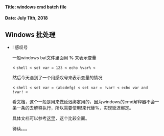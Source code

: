 <!-- win-bat.md -->
#### Title: windows cmd batch file
#### Date: July 11th, 2018

## Windows 批处理


+ ! 感叹号 

    一般windows bat文件里面用 **%** 来表示变量

    < ```shell
    < set var = 123
    < echo %var%
    < ```  

    然后今天遇到了一个用感叹号来表示变量的情况

    < ```shell
    < set var = (abcdefg)
    < set var = !var!
    < echo var and !var!
    < ```

    看文档，这个一般是用来做延迟绑定用的，因为windows的cmd解释器不会一条一条的去解释执行，所以需要使用!来代替%，实现延迟绑定。

    具体文档可以参考[这里](http://www.bathome.net/thread-1205-1-1.html)，这个比较全面。


    待续。。。
